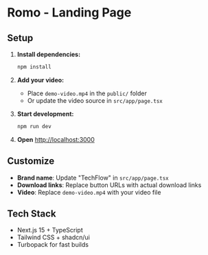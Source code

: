 # Romo - Landing Page

## Setup

1. **Install dependencies:**

   ```bash
   npm install
   ```

2. **Add your video:**

   - Place `demo-video.mp4` in the `public/` folder
   - Or update the video source in `src/app/page.tsx`

3. **Start development:**

   ```bash
   npm run dev
   ```

4. **Open** [http://localhost:3000](http://localhost:3000)

## Customize

- **Brand name**: Update "TechFlow" in `src/app/page.tsx`
- **Download links**: Replace button URLs with actual download links
- **Video**: Replace `demo-video.mp4` with your video file

## Tech Stack

- Next.js 15 + TypeScript
- Tailwind CSS + shadcn/ui
- Turbopack for fast builds
